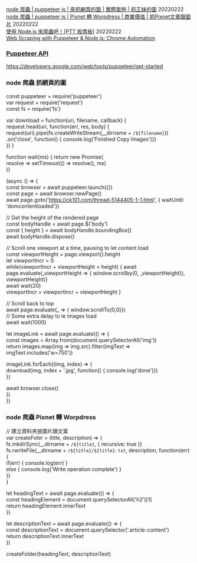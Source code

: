 
[node 爬蟲 | puppeteer js | 來抓網頁的圖 | 實際案例 | 抓正妹的圖](https://www.youtube.com/watch?v=m25RkljTUfY&t=2s&ab_channel=BigBoyCanCode)  20220222  
[node 爬蟲 | puppeteer js | Pixnet 轉 Worpdress | 商業價值 | 抓Pixnet文章跟圖片](https://www.youtube.com/watch?v=HQLd9NYCC0U&ab_channel=BigBoyCanCode)  20220222  
[使用 Node.js 來爬蟲吧！[PTT 股票板]](https://b-l-u-e-b-e-r-r-y.github.io/post/PTTCrawler/)  20220222  
[Web Scraping with Puppeteer & Node.js: Chrome Automation](https://www.youtube.com/watch?v=lgyszZhAZOI&ab_channel=LearnWebCode)  


### [Puppeteer API ](https://github.com/puppeteer/puppeteer)  
https://developers.google.com/web/tools/puppeteer/get-started  

### node 爬蟲 抓網頁的圖   

const puppeteer = require('puppeteer')  
var request = require('request')  
const fs = require('fs')  

var download = function(uri, filename, callback) {  
request.head(uri, function(err, res, body) {  
request(uri).pipe(fs.createWriteStream(__dirname + `/${filename}`))  
.on('close', function() { console.log('Finished Copy Images')})  
})
}  

function wait(ms) { return new Promise(  
resolve => setTimeout(() => resolve(), ms)  
)}  

(async () => {  
const browser = await puppeteer.launch({})  
const page = await browser.newPage()  
await page.goto('https://ck101.com/thread-5144405-1-1.html', { waitUntil: 'domcontentloaded'})  

// Get the height of the rendered page  
const bodyHandle = await page.$('body')  
const { height } = await bodyHandle.boundingBox()  
await bodyHandle.dispose()  

// Scroll one viewport at a time, pausing to let content load  
const viewportHeight = page.viewport().height  
let viewportIncr = 0  
while(viewportIncr + viewportHeight < height) {
await page.evaluate(_viewportHeight => {  window.scrollby(0, _viewportHeight)}, viewportHeight)}  
await wait(20)  
viewportIncr = viewportIncr + viewportHeight  }  

// Scroll back to top  
await page.evaluate(_ => { window.scrollTo(0,0)})  
// Some extra delay to le images load  
await wait(1000)

let imageLink = await page.evaluate(() => {  
const images = Array.from(document.querySelectorAll('img'))  
return images.map(img => img.src).filter(imgText => imgText.includes('w=750'))  

imageLink.forEach((img, index) => {  
download(img, index + '.jpg', function() { console.log('done')})  
})

await browser.close()  
})  
})  


### node 爬蟲 Pixnet 轉 Worpdress  

// 建立資料夾放圖片跟文案  
var createFoler = (title, description) => {  
fs.mkdirSync(__dirname + `/${title}`, { recursive: true })  
fs.rwriteFile(__dirname + `/${title}/${title}.txt`, description, function(err) {  
if(err) { console.log(err) }  
else { console.log('Write operation complete') }    
})  
}  

let headingText = await page.evaluate(() => {  
const headingElement = document.querySelectorAll('h2')[1]  
return headingElement.innerText  
})  

let descriptionText = await page.evaluate(() => {  
const descriptionText = document.querySelector('.article-content')  
return descriptionText.innerText  
})  

createFolder(headingText, descriptionText)  

















